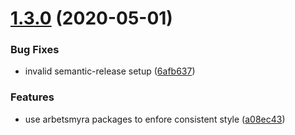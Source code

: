 # [1.3.0](https://github.com/arbetsmyra/renovate-config/compare/v1.2.0...v1.3.0) (2020-05-01)


### Bug Fixes

* invalid semantic-release setup ([6afb637](https://github.com/arbetsmyra/renovate-config/commit/6afb637d1f93596abc8c2b2768b6a32eb3ceebbc))


### Features

* use arbetsmyra packages to enfore consistent style ([a08ec43](https://github.com/arbetsmyra/renovate-config/commit/a08ec431c8ce2a7fba8c44676a10483448e38fd5))
